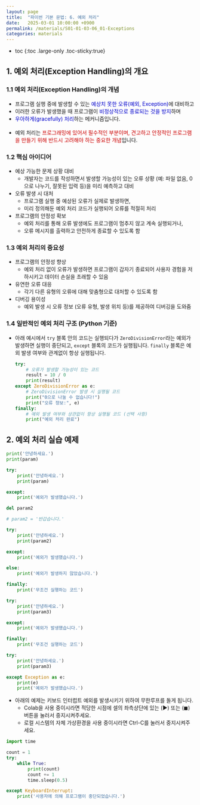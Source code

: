 ```yaml
---
layout: page
title:  "파이썬 기본 문법: 6. 예외 처리"
date:   2025-03-01 10:00:00 +0900
permalink: /materials/S01-01-03-06_01-Exceptions
categories: materials
---
```

* toc
{:toc .large-only .toc-sticky:true}

## 1. 예외 처리(Exception Handling)의 개요

### 1.1 예외 처리(Exception Handling)의 개념
- 프로그램 실행 중에 발생할 수 있는 <span style="color: #00C">예상치 못한 오류(예외, Exception)</span>에 대비하고
- 이러한 오류가 발생했을 때 프로그램이 <span style="color: #00C">비정상적으로 종료되는 것을 방지</span>하며 
- <span style="color: #00C">우아하게(gracefully) 처리</span>하는 메커니즘입니다.<br><br>
- 예외 처리는 <span style="color: #C00">프로그래밍에 있어서 필수적인 부분이며, 견고하고 안정적인 프로그램을 만들기 위해 반드시 고려해야 하는 중요한 개념</span>입니다.

### 1.2 핵심 아이디어

- 예상 가능한 문제 상황 대비 
    - 개발자는 코드를 작성하면서 발생할 가능성이 있는 오류 상황 (예: 파일 없음, 0으로 나누기, 잘못된 입력 등)을 미리 예측하고 대비
- 오류 발생 시 대처 
    - 프로그램 실행 중 예상된 오류가 실제로 발생하면, 
    - 미리 정의해둔 예외 처리 코드가 실행되어 오류를 적절히 처리
- 프로그램의 안정성 확보 
    - 예외 처리를 통해 오류 발생에도 프로그램이 멈추지 않고 계속 실행되거나, 
    - 오류 메시지를 출력하고 안전하게 종료할 수 있도록 함

### 1.3 예외 처리의 중요성

- 프로그램의 안정성 향상
    - 예외 처리 없이 오류가 발생하면 프로그램이 갑자기 종료되어 사용자 경험을 저하시키고 데이터 손실을 초래할 수 있음
- 유연한 오류 대응
    - 각기 다른 유형의 오류에 대해 맞춤형으로 대처할 수 있도록 함
- 디버깅 용이성
    - 예외 발생 시 오류 정보 (오류 유형, 발생 위치 등)를 제공하여 디버깅을 도와줌

### 1.4 일반적인 예외 처리 구조 (Python 기준)

- 아래 예시에서 `try` 블록 안의 코드는 실행되다가 `ZeroDivisionError`라는 예외가 발생하면 실행이 중단되고, `except` 블록의 코드가 실행됩니다. `finally` 블록은 예외 발생 여부와 관계없이 항상 실행됩니다.

    ```python
    try:
        # 오류가 발생할 가능성이 있는 코드
        result = 10 / 0
        print(result)
    except ZeroDivisionError as e:
        # ZeroDivisionError 발생 시 실행될 코드
        print("0으로 나눌 수 없습니다!")
        print("오류 정보:", e)
    finally:
        # 예외 발생 여부와 상관없이 항상 실행될 코드 (선택 사항)
        print("예외 처리 완료")
    ```


## 2. 예외 처리 실습 예제

```python
print('안녕하세요.')
print(param)
```

```python
try:
    print('안녕하세요.')
    print(param)

except:
    print('예외가 발생했습니다.')
```

```python
del param2
```

```python
# param2 = '반갑습니다.'

try:
    print('안녕하세요.')
    print(param2)

except:
    print('예외가 발생했습니다.')

else:
    print('예외가 발생하지 않았습니다.')

finally:
    print('무조건 실행하는 코드')
```

```python
try:
    print('안녕하세요.')
    print(param3)

except:
    print('예외가 발생했습니다.')

finally:
    print('무조건 실행하는 코드')
```

```python
try:
    print('안녕하세요.')
    print(param3)

except Exception as e:
    print(e)
    print('예외가 발생했습니다.')
```

- 아래의 예제는 키보드 인터럽트 예외를 발생시키기 위하여 무한루프를 돌게 됩니다.<br>
    - Colab을 사용 중이시라면 적당한 시점에 셀의 좌측상단에 있는 (▶) 또는 (◼) 버튼을 눌러서 중지시켜주세요.
    - 로컬 시스템의 자체 가상환경을 사용 중이시라면 Ctrl-C를 눌러서 중지시켜주세요.

```python
import time

count = 1
try:
    while True:
        print(count)
        count += 1
        time.sleep(0.5)

except KeyboardInterrupt:
    print('사용자에 의해 프로그램이 중단되었습니다.')
```